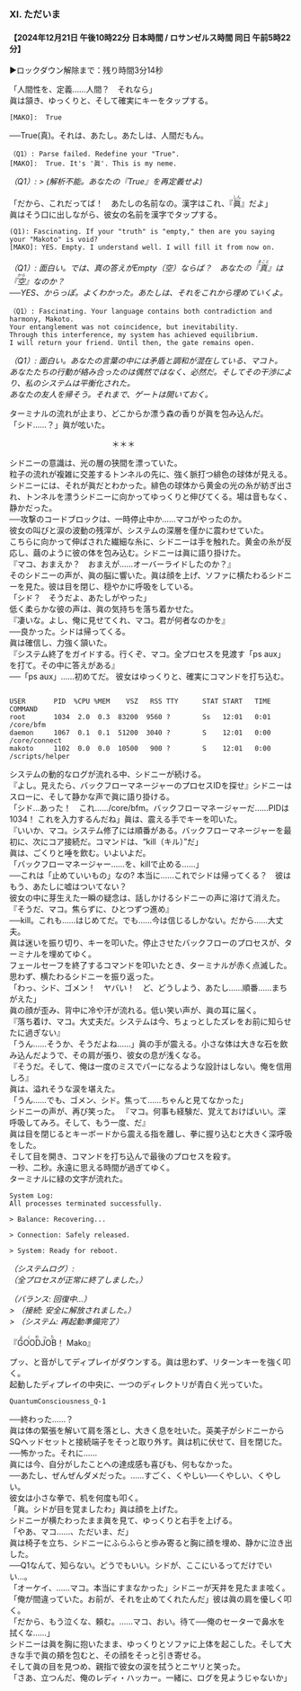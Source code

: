 <h3 class="heading">Ⅺ. ただいま</h3>
<h4 class="heading">【2024年12月21日 午後10時22分 日本時間 / ロサンゼルス時間 同日 午前5時22分】</h4>
<p class="heading">▶ロックダウン解除まで：残り時間3分14秒</p>
<p>「人間性を、定義……人間？　それなら」<br>
眞は頷き、ゆっくりと、そして確実にキーをタップする。<br>
<pre class="uk-pre uk-pre_sidney uk-margin-medium"><code><span class="system">[MAKO]:  True</span></code></pre>
<p>──True(真)。それは、あたし。あたしは、人間だもん。</p>
<pre class="uk-pre uk-pre_sidney uk-margin-medium"><code><span class="system">（Q1）: Parse failed. Redefine your "True".
[MAKO]:  True. It's '眞'. This is my neme.</span></code></pre>
<p><cite>（Q1）: > (解析不能。あなたの『True』を再定義せよ)</cite></p>
<p>「だから、これだってば！　あたしの名前なの。漢字はこれ、『<ruby>眞<rt>しん</rt></ruby>』だよ」<br>
眞はそう口に出しながら、彼女の名前を漢字でタップする。</p>
<pre class="uk-pre uk-pre_sidney uk-margin-medium"><code><span class="system">(Q1): Fascinating. If your "truth" is "empty," then are you saying your "Makoto" is void?
[MAKO]: YES. Empty. I understand well. I will fill it from now on.</span></code></pre>
<p><cite>（Q1）: 面白い。では、真の答えがEmpty（空）ならば？　あなたの『<ruby>真<rt>まこと</rt></ruby>』は『<ruby>空<rt>から</rt></ruby>』なのか？<br>
──YES、からっぽ。よくわかった。あたしは、それをこれから埋めていくよ。</cite></p>
<pre class="uk-pre uk-pre_sidney uk-margin-medium"><code><span class="system">（Q1）: Fascinating. Your language contains both contradiction and harmony, Makoto.
Your entanglement was not coincidence, but inevitability.
Through this interference, my system has achieved equilibrium.
I will return your friend. Until then, the gate remains open.</span></code></pre>
<p><cite>（Q1）: 面白い。あなたの言葉の中には矛盾と調和が混在している、マコト。<br>
あなたたちの行動が絡み合ったのは偶然ではなく、必然だ。そしてその干渉により、私のシステムは平衡化された。<br>
あなたの友人を帰そう。それまで、ゲートは開いておく。</cite></p>
<p>ターミナルの流れが止まり、どこからか漂う森の香りが眞を包み込んだ。<br>
「シド……？」眞が呟いた。</p>


　　　　　　　　　　　　　＊＊＊


<p>シドニーの意識は、光の層の狭間を漂っていた。<br>
粒子の流れが複雑に交差するトンネルの先に、強く脈打つ緋色の球体が見える。<br>
シドニーには、それが眞だとわかった。緋色の球体から黄金の光の糸が紡ぎ出され、トンネルを漂うシドニーに向かってゆっくりと伸びてくる。場は音もなく、静かだった。<br>
──攻撃のコードブロックは、一時停止中か……マコがやったのか。<br>
彼女の叫びと涙の波動の残滓が、システムの深層を僅かに震わせていた。<br>
こちらに向かって伸ばされた繊細な糸に、シドニーは手を触れた。黄金の糸が反応し、繭のように彼の体を包み込む。シドニーは眞に語り掛けた。<br>
『マコ、おまえか？　おまえが……オーバーライドしたのか？』<br>
そのシドニーの声が、眞の脳に響いた。眞は顔を上げ、ソファに横たわるシドニーを見た。彼は目を閉じ、穏やかに呼吸をしている。<br>
「シド？　そうだよ、あたしがやった」<br>
低く柔らかな彼の声は、眞の気持ちを落ち着かせた。<br>
『凄いな。よし、俺に見せてくれ、マコ。君が何者なのかを』<br>
──良かった。シドは帰ってくる。<br>
眞は確信し、力強く頷いた。<br>
『システム終了をガイドする。行くぞ、マコ。全プロセスを見渡す「ps aux」を打て。その中に答えがある』<br>
──「ps aux」……初めてだ。
彼女はゆっくりと、確実にコマンドを打ち込む。<br>
<pre class="uk-pre uk-pre_sidney uk-margin-medium"><code>
USER       PID  %CPU %MEM    VSZ   RSS TTY      STAT START   TIME COMMAND
root       1034  2.0  0.3  83200  9560 ?        Ss   12:01   0:01 /core/bfm
daemon     1067  0.1  0.1  51200  3040 ?        S    12:01   0:00 /core/connect
makoto     1102  0.0  0.0  10500   900 ?        S    12:01   0:00 /scripts/helper
</code></pre>
システムの動的なログが流れる中、シドニーが続ける。<br>
『よし。見えたら、バックフローマネージャーのプロセスIDを探せ』シドニーはスローに、そして静かな声で眞に語り掛ける。<br>
「シド…あった！　これ……/core/bfm。バックフローマネージャーだ……PIDは1034！ これを入力するんだね」眞は、震える手でキーを叩いた。<br>
『いいか、マコ。システム修了には順番がある。バックフローマネージャーを最初に、次にコア接続だ。コマンドは、“kill（キル）”だ」<br>
眞は、ごくりと唾を飲む。いよいよだ。<br>
「バックフローマネージャー……を、killで止める……」<br>
──これは「止めていいもの」なの?  本当に……これでシドは帰ってくる？　彼はもう、あたしに嘘はついてない？<br>
彼女の中に芽生えた一瞬の疑念は、話しかけるシドニーの声に溶けて消えた。<br>
『そうだ、マコ。焦らずに、ひとつずつ進め』<br>
──kill。これも……はじめてだ。でも……今は信じるしかない。だから……大丈夫。<br>
眞は迷いを振り切り、キーを叩いた。停止させたバックフローのプロセスが、ターミナルを埋めてゆく。<br>
フェールセーフを終了するコマンドを叩いたとき、ターミナルが赤く点滅した。思わず、横たわるシドニーを振り返った。<br>
「わっ、シド、ゴメン！　ヤバい！　ど、どうしよう、あたし……順番……まちがえた」<br>
眞の顔が歪み、背中に冷や汗が流れる。低い笑い声が、眞の耳に届く。<br>
『落ち着け、マコ。大丈夫だ。システムは今、ちょっとしたズレをお前に知らせたに過ぎない』<br>
「うん……そうか、そうだよね……」眞の手が震える。小さな体は大きな石を飲み込んだようで、その肩が張り、彼女の息が浅くなる。<br>
『そうだ。そして、俺は一度のミスでパーになるような設計はしない。俺を信用しろ』<br>
眞は、溢れそうな涙を堪えた。<br>
「うん……でも、ゴメン、シド。焦って……ちゃんと見てなかった」<br>
シドニーの声が、再び笑った。
『マコ。何事も経験だ、覚えておけばいい。深呼吸してみろ。そして、もう一度、だ』<br>
眞は目を閉じるとキーボードから震える指を離し、拳に握り込むと大きく深呼吸をした。<br>
そして目を開き、コマンドを打ち込んで最後のプロセスを殺す。<br>
一秒、二秒。永遠に思える時間が過ぎてゆく。<br>
ターミナルに緑の文字が流れた。<br>
<pre class="uk-pre uk-pre_sidney uk-margin-medium"><code>System Log:
All processes terminated successfully.<br>
> Balance: Recovering...<br>
> Connection: Safely released.<br>
> System: Ready for reboot.</code></pre>
<p><cite>（システムログ）:<br>
（全プロセスが正常に終了しました。）</cite></p>
<p><cite>（バランス: 回復中…）<br>
> （接続: 安全に解放されました。）<br>
> （システム: 再起動準備完了）　</cite></p>



<p>『<ruby>GOODJOB<rt>よくやった</rt></ruby>！ Mako』</p>
プッ、と音がしてディプレイがダウンする。眞は思わず、リターンキーを強く叩く。<br>
起動したディプレイの中央に、一つのディレクトリが青白く光っていた。<br>
<pre class="uk-pre uk-pre_sidney uk-margin-medium"><code>QuantumConsciousness_Q-1</code></pre>
──終わった……？<br>
眞は体の緊張を解いて肩を落とし、大きく息を吐いた。英美子がシドニーからSQヘッドセットと接続端子をそっと取り外す。眞は机に伏せて、目を閉じた。<br>
──怖かった。それに……<br>
眞には今、自分がしたことへの達成感も喜びも、何もなかった。<br>
──あたし、ぜんぜんダメだった。……すごく、くやしい──くやしい、くやしい。<br>
彼女は小さな拳で、机を何度も叩く。<br>
「眞。シドが目を覚ましたわ」眞は顔を上げた。<br>
シドニーが横たわったまま眞を見て、ゆっくりと右手を上げる。<br>
「やあ、マコ……、ただいま、だ」<br>
眞は椅子を立ち、シドニーにふらふらと歩み寄ると胸に顔を埋め、静かに泣き出した。<br>
──Q1なんて、知らない。どうでもいい。シドが、ここにいるってだけでいい…。<br>
「オーケイ、……マコ。本当にすまなかった」シドニーが天井を見たまま呟く。<br>
「俺が間違っていた。お前が、それを止めてくれたんだ」彼は眞の肩を優しく叩く。<br>
「だから、もう泣くな、頼む。……マコ、おい。待て──俺のセーターで鼻水を拭くな……」<br>
シドニーは眞を胸に抱いたまま、ゆっくりとソファに上体を起こした。そして大きな手で眞の頬を包むと、その顔をそっと引き寄せる。<br>
そして眞の目を見つめ、親指で彼女の涙を拭うとニヤリと笑った。<br>
「さあ、立つんだ、俺のレディ・ハッカー。一緒に、ログを見ようじゃないか」</p>
